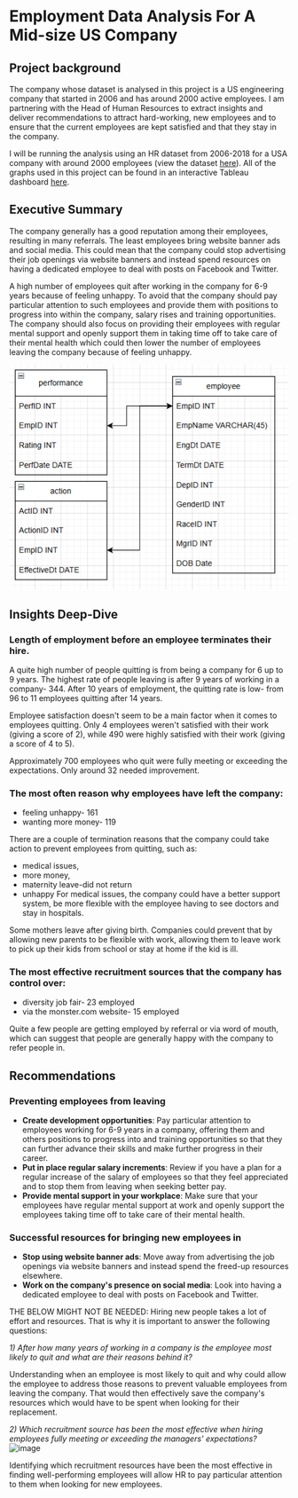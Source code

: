 # Employment Data Analysis For A Mid-size US Company 
## Project background
The company whose dataset is analysed in this project is a US engineering company that started in 2006 and has around 2000 active employees. I am partnering with the Head of Human Resources to extract insights and deliver recommendations to attract hard-working, new employees and to ensure that the current employees are kept satisfied and that they stay in the company.

I will be running the analysis using an HR dataset from 2006-2018 for a USA company with around 2000 employees (view the dataset [here](https://www.kaggle.com/datasets/davidepolizzi/hr-data-set-based-on-human-resources-data-set)).
All of the graphs used in this project can be found in an interactive Tableau dashboard [here](https://public.tableau.com/app/profile/edi.kal/viz/HR_dataset2/Dashboard1#1).

## Executive Summary 
The company generally has a good reputation among their employees, resulting in many referrals. The least employees bring website banner ads and social media. This could mean that the company could stop advertising their job openings via website banners and instead spend resources on having a dedicated employee to deal with posts on Facebook and Twitter.

A high number of employees quit after working in the company for 6-9 years because of feeling unhappy. To avoid that the company should pay particular attention to such employees and provide them with positions to progress into within the company, salary rises and training opportunities. The company should also focus on providing their employees with regular mental support and openly support them in taking time off to take care of their mental health which could then lower the number of employees leaving the company because of feeling unhappy.

<p align="center">
   <img src= "/images/HR_dataset_tablesOverview.png">
</p>

## Insights Deep-Dive
### Length of employment before an employee terminates their hire.
A quite high number of people quitting is from being a company for 6 up to 9 years. 
The highest rate of people leaving is after 9 years of working in a company- 344.
After 10 years of employment, the quitting rate is low- from 96 to 11 employees quitting after 14 years.

Employee satisfaction doesn't seem to be a main factor when it comes to employees quitting. 
Only 4 employees weren't satisfied with their work (giving a score of 2), while 490 
were highly satisfied with their work (giving a score of 4 to 5).

Approximately 700 employees who quit were fully meeting or exceeding the expectations. 
Only around 32 needed improvement.

### The most often reason why employees have left the company:
- feeling unhappy- 161
- wanting more money- 119

There are a couple of termination reasons that the company could take action to prevent employees from quitting, 
such as:
- medical issues, 
- more money, 
- maternity leave-did not return
- unhappy
For medical issues, the company could have a better support system, be more flexible with the employee 
having to see doctors and stay in hospitals.

Some mothers leave after giving birth. Companies could prevent that by allowing new parents to be flexible with work, allowing them to leave work to pick up their kids from school or stay at home if the kid is ill.


### The most effective recruitment sources that the company has control over:
- diversity job fair- 23 employed
- via the monster.com website- 15 employed
  
Quite a few people are getting employed by referral or via word of mouth, which can suggest
that people are generally happy with the company to refer people in.


## Recommendations
### Preventing employees from leaving
- **Create development opportunities**: Pay particular attention to employees working for 6-9 years in a company,
offering them and others positions to progress into and training opportunities so that they can further advance their skills and make further progress in their career.
- **Put in place regular salary increments**: Review if you have a plan for a regular increase of the salary of employees so that they feel appreciated and to stop them from leaving when seeking better pay.
- **Provide mental support in your workplace**: Make sure that your employees have regular mental support at work and openly support the employees taking time off to take care of their mental health.

### Successful resources for bringing new employees in
- **Stop using website banner ads**: Move away from advertising the job openings via website banners and instead spend the freed-up resources elsewhere.
- **Work on the company's presence on social media**: Look into having a dedicated employee to deal with posts on Facebook and Twitter.





THE BELOW MIGHT NOT BE NEEDED:
Hiring new people takes a lot of effort and resources. That is why it is important to answer the following questions:

*1) After how many years of working in a company is the employee most likely to quit and what are their reasons behind it?*
   
   Understanding when an employee is most likely to quit and why could allow the employee to address those reasons to prevent valuable employees from leaving the company. That would then effectively save the company's resources which would have to be spent when looking for their replacement.

*2) Which recruitment source has been the most effective when hiring employees fully meeting or exceeding the managers' expectations?* 
![image](https://github.com/user-attachments/assets/835aa176-d16d-42e6-b2be-fcc186d039ba)

   Identifying which recruitment resources have been the most effective in finding well-performing employees will allow HR to pay particular attention to them when looking for new employees.






  



